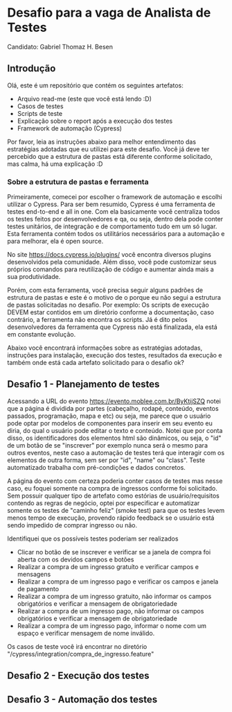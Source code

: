 # Desafio para a vaga de Analista de Testes
Candidato: Gabriel Thomaz H. Besen

## Introdução
Olá, este é um repositório que contém os seguintes artefatos:
- Arquivo read-me (este que você está lendo :D)
- Casos de testes 
- Scripts de teste
- Explicação sobre o report após a execução dos testes
- Framework de automação (Cypress)

Por favor, leia as instruções abaixo para melhor entendimento das estratégias adotadas que eu utilizei para este desafio. Você já deve ter percebido que a estrutura de pastas está diferente conforme solicitado, mas calma, há uma explicação :D

### Sobre a estrutura de pastas e ferramenta
Primeiramente, comecei por escolher o framework de automação e escolhi utilizar o Cypress. Para ser bem resumido, Cypress é uma ferramenta de testes end-to-end e all in one. Com ela basicamente você centraliza todos os testes feitos por desenvolvedores e qa, ou seja, dentro dela pode conter testes unitários, de integração e de comportamento tudo em um só lugar. Esta ferramenta contém todos os utilitários necessários para a automação e para melhorar, ela é open source.

No site https://docs.cypress.io/plugins/ você encontra diversos plugins desenvolvidos pela comunidade. Além disso, você pode customizar seus próprios comandos para reutilização de código e aumentar ainda mais a sua produtividade.

Porém, com esta ferramenta, você precisa seguir alguns padrões de estrutura de pastas e este é o motivo de o porque eu não segui a estrutura de pastas solicitadas no desafio. Por exemplo: Os scripts de execução DEVEM estar contidos em um diretório conforme a documentação, caso contrário, a ferramenta não encontra os scripts. Já é dito pelos desenvolvedores da ferramenta que Cypress não está finalizada, ela está em constante evolução.

Abaixo você encontrará informações sobre as estratégias adotadas, instruções para instalação, execução dos testes, resultados da execução e também onde está cada artefato solicitado para o desafio ok?

## Desafio 1 - Planejamento de testes
Acessando a URL do evento https://evento.moblee.com.br/ByKtijSZQ notei que a página é dividida por partes (cabeçalho, rodapé, conteúdo, eventos passados, programação, mapa e etc) ou seja, me parece que o usuário pode optar por modelos de componentes para inserir em seu evento eu diria, do qual o usuário pode editar o texto e conteúdo.
Notei que por conta disso, os identificadores dos elementos html são dinâmicos, ou seja, o "id" de um botão de se "inscrever" por exemplo nunca será o mesmo para outros eventos, neste caso a automação de testes terá que interagir com os elementos de outra forma, sem ser por "id", "name" ou "class". Teste automatizado trabalha com pré-condições e dados concretos.

A página do evento com certeza poderia conter casos de testes mas nesse caso, eu foquei somente na compra de ingressos conforme foi solicitado. Sem possuir qualquer tipo de artefato como estórias de usuário/requisitos contendo as regras de negócio, optei por especificar e automatizar somente os testes de "caminho feliz" (smoke test) para que os testes levem menos tempo de execução, provendo rápido feedback se o usuário está sendo impedido de comprar ingresso ou não. 

Identifiquei que os possíveis testes poderiam ser realizados
- Clicar no botão de se inscrever e verificar se a janela de compra foi aberta com os devidos campos e botões 
- Realizar a compra de um ingresso gratuíto e verificar campos e mensagens
- Realizar a compra de um ingresso pago e verificar os campos e janela de pagamento
- Realizar a compra de um ingresso gratuito, não informar os campos obrigatórios e verificar a mensagem de obrigatoriedade
- Realizar a compra de um ingresso pago, não informar os campos obrigatórios e verificar a mensagem de obrigatoriedade
- Realizar a compra de um ingresso pago, informar o nome com um espaço e verificar mensagem de nome inválido.

Os casos de teste você irá encontrar no diretório "/cypress/integration/compra_de_ingresso.feature"

## Desafio 2 - Execução dos testes

## Desafio 3 - Automação dos testes
